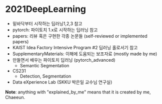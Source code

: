 # 2021DeepLearning
- 밑바닥부터 시작하는 딥러닝1,2,3 참고
- pytorch: 파이토치 1.x로 시작하는 딥러닝 참고
- papers: 리뷰 혹은 구현한 각종 논문들 (self-reviewed or implemented papers)
- KAIST Idea Factory Intensive Program #2 딥러닝 홀로서기 참고
- SupplementaryMaterials: 이해에 도움되는 보조자료 (mostly made by me)
- 만들면서 배우는 파이토치 딥러닝 (pytorch_advanced)
  - Semantic Segmentation
- CS231
  - Detection, Segmentation
- Data eXperience Lab (SKKU 박은일 교수님 연구실)


**Note**: anything with "explained_by_me" means that it is created by me, Chaeeun.
